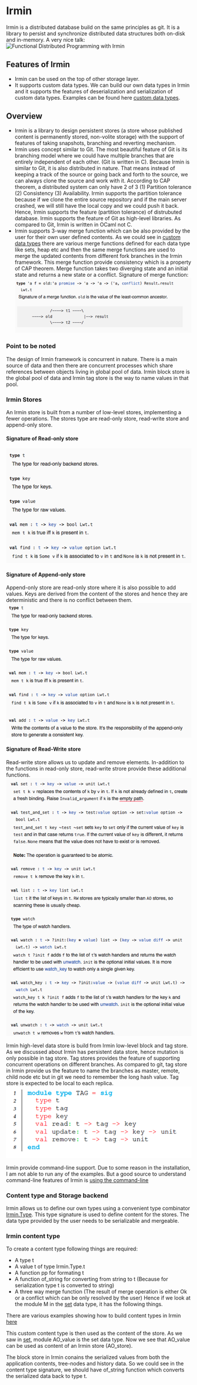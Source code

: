 # Irmin
Irmin is a distributed database build on the same principles as git. It is a library to persist and synchronize distributed data structures both on-disk and in-memory.
A very nice talk: 
![Functional Distributed Programming with Irmin](https://www.infoq.com/presentations/irmin)
## Features of Irmin
* Irmin can be used on the top of other storage layer.
* It supports custom data types. We can build our own data types in Irmin and it supports the features of deserialization and serialization of custom data types. Examples can be found here [custom data types](https://github.com/priyas13/ocaml-irmin).

## Overview
* Irmin is a library to design persistent stores (a store whose published content is permanently stored, non-volite storage) with the support of features of taking snapshots, branching and reverting mechanism. 
* Irmin uses concept similar to Git. The most beautiful feature of Git is its branching model where we could have multiple branches that are entirely independent of each other. (Git is written in C). Because Irmin is similar to Git, it is also distributed in nature. That means instead of keeping a track of the source or going back and forth to the source, we can always clone the source and work with it. According to CAP theorem, a distributed system can only have 2 of 3 (1) Partition tolerance (2) Consistency (3) Availability. Irmin supports the partition tolerance because if we clone the entire source repository and if the main server crashed, we will still have the local copy and we could push it back. Hence, Irmin supports the feature (partition tolerance) of distrubuted database. Irmin supports the feature of Git as high-level libraries. As compared to Git, Irmin is written in OCaml not C.
* Irmin supports 3-way merge function which can be also provided by the user for their own user defined contents. As we could see in [custom data types](https://github.com/priyas13/ocaml-irmin) there are various merge functions defined for each data type like sets, heap etc and then the same merge functions are used to merge the updated contents from different fork branches in the Irmin framework. This merge function provide consistency which is a property of CAP theorem. Merge function takes two diverging state and an initial state and returns a new state or a conflict.
Signature of merge function:
![merge-sig](https://github.com/priyas13/Irmin/blob/master/merge-sig.png)
### Point to be noted
The design of Irmin framework is concurrent in nature. There is a main source of data and then there are concurrent processes which share references between objects living in global pool of data. Irmin block store is the global pool of data and Irmin tag store is the way to name values in that pool.

### Irmin Stores 
An Irmin store is built from a number of low-level stores, implementing a fewer operations. The stores type are read-only store, read-write store and append-only store. 
#### Signature of Read-only store
![read-only](https://github.com/priyas13/Irmin/blob/master/read-only.png)
#### Signature of Append-only store
Append-only store are read-only store where it is also possible to add values. Keys are derived from the content of the stores and hence they are deterministic and there is no conflict between them.
![append-only](https://github.com/priyas13/Irmin/blob/master/append-only.png)
#### Signature of Read-Write store
Read-write store allows us to update and remove elements. In-addition to the functions in read-only store, read-write strore provide these additional functions.
![read-write](https://github.com/priyas13/Irmin/blob/master/read-write.png)

Irmin high-level data store is build from Irmin low-level block and tag store. As we discussed about Irmin has persistent data store, hence mutation is only possible in tag store. Tag stores provides the feature of supporting concurrent operations on different branches. As compared to git, tag store in Irmin provide us the feature to name the branches as master, remote, child node etc but in git we need to remember the long hash value. Tag store is expected to be local to each replica.
![tag-store-sig](https://github.com/priyas13/Irmin/blob/master/tag-store.png)

Irmin provide command-line support. Due to some reason in the installation, I am not able to run any of the examples. But a good source to understand command-line features of Irmin is [using the command-line](https://zshipko.github.io/irmin-tutorial/UsingTheCommandLine.html)

### Content type and Storage backend
Irmin allows us to define our own types using a convenient type combinator [Irmin.Type](https://mirage.github.io/irmin/irmin/Irmin/Type/index.html). This type signature is used to define content for the stores. The data type provided by the user needs to be serializable and mergeable.
### Irmin content type
To create a content type following things are required:
* A type t
* A value t of type Irmin.Type.t
* A function pp for formating t
* A function of_string for converting from string to t (Because for serialization type t is converted to string)
* A three way merge function (The result of merge operation is either Ok or a conflict which can be only resolved by the user)
Hence if we look at the module M in the [set](https://github.com/priyas13/ocaml-irmin/blob/master/set/iset.ml) data type, it has the following things.

There are various examples showing how to build content types in Irmin [here](https://zshipko.github.io/irmin-tutorial/Contents.html)

This custom content type is then used as the content of the store. As we saw in [set](https://github.com/priyas13/ocaml-irmin/blob/master/set/iset.ml), module AO_value is the set data type. Now we see that AO_value can be used as content of an Irmin store (AO_store). 

The block store in Irmin conains the serialized values from both the application contents, tree-nodes and history data. So we could see in the content type signature, we should have of_string function which converts the serialized data back to type t. 
